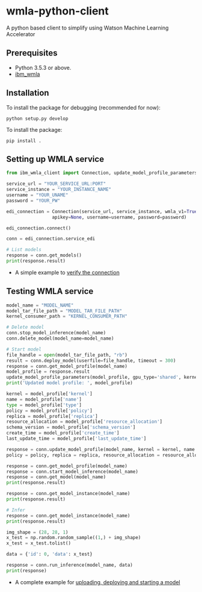 # wmla-python-client
A python based client to simplify using Watson Machine Learning Accelerator 

## Prerequisites

* Python 3.5.3 or above.
* [ibm_wmla](https://github.ibm.com/anz-tech-garage/wmla-python-sdk)


## Installation 

To install the package for debugging (recommended for now):

```
python setup.py develop
```

To install the package:

```
pip install .
```

## Setting up WMLA service
```python
from ibm_wmla_client import Connection, update_model_profile_parameters

service_url = "YOUR_SERVICE_URL:PORT"
service_instance = "YOUR_INSTANCE_NAME"
username = "YOUR_UNAME"
password = "YOUR_PW"

edi_connection = Connection(service_url, service_instance, wmla_v1=True, edi=True,
                 apikey=None, username=username, password=password)

edi_connection.connect()

conn = edi_connection.service_edi

# List models
response = conn.get_models()
print(response.result)

```
* A simple example to [verify the connection](examples/test_connection.py)

## Testing WMLA service
```python
model_name = "MODEL_NAME"
model_tar_file_path = "MODEL_TAR_FILE_PATH"
kernel_consumer_path = "KERNEL_CONSUMER_PATH"

# Delete model
conn.stop_model_inference(model_name)
conn.delete_model(model_name=model_name)

# Start model
file_handle = open(model_tar_file_path, "rb")
result = conn.deploy_model(userfile=file_handle, timeout = 300)
response = conn.get_model_profile(model_name)
model_profile = response.result
update_model_profile_parameters(model_profile, gpu_type='shared', kernel_resource_group='GPUHosts', kernel_consumer_path=kernel_consumer_path)
print('Updated model profile: ', model_profile)

kernel = model_profile['kernel']
name = model_profile['name']
type = model_profile['type']
policy = model_profile['policy']
replica = model_profile['replica']
resource_allocation = model_profile['resource_allocation']
schema_version = model_profile['schema_version']
create_time = model_profile['create_time']
last_update_time = model_profile['last_update_time']

response = conn.update_model_profile(model_name, kernel = kernel, name = name,
policy = policy, replica = replica, resource_allocation = resource_allocation, schema_version = schema_version, type = type, create_time = create_time, last_update_time = last_update_time)

response = conn.get_model_profile(model_name)
response = conn.start_model_inference(model_name)
response = conn.get_model(model_name)
print(response.result)

response = conn.get_model_instance(model_name)
print(response.result)

# Infer
response = conn.get_model_instance(model_name)
print(response.result)

img_shape = (28, 28, 1)
x_test = np.random.random_sample((1,) + img_shape)
x_test = x_test.tolist()

data = {'id': 0, 'data': x_test}

response = conn.run_inference(model_name, data)
print(response)

```

* A complete example for [uploading, deploying and starting a model](examples/test_model_upload.py)

<!-- ## Examples

* A simple example to [verify the connection](examples/test_connection.py)
* A complete example for [uploading, deploying and starting a model](examples/test_model_upload.py) (documentation imcomplete, ask Sherry for details) -->